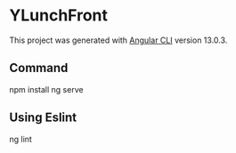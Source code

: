 # YLunchFront

This project was generated with [Angular CLI](https://github.com/angular/angular-cli) version 13.0.3.

## Command  
npm install
ng serve

## Using Eslint 
ng lint
